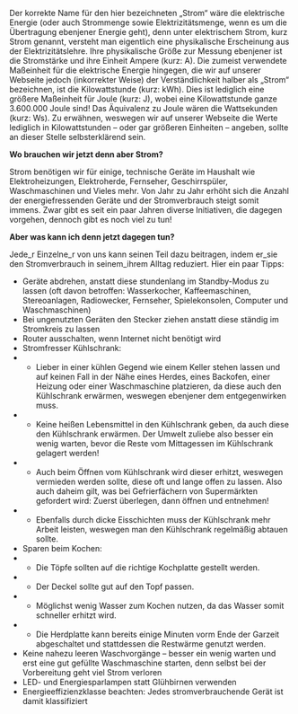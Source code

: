 Der korrekte Name für den hier bezeichneten „Strom“ wäre die elektrische Energie (oder auch Strommenge sowie Elektrizitätsmenge, wenn es um die Übertragung ebenjener Energie geht), denn unter elektrischem Strom, kurz Strom genannt, versteht man eigentlich eine physikalische Erscheinung aus der Elektrizitätslehre. Ihre physikalische Größe zur Messung ebenjener ist die Stromstärke und ihre Einheit Ampere (kurz: A). Die zumeist verwendete Maßeinheit für die elektrische Energie hingegen, die wir auf unserer Webseite jedoch (inkorrekter Weise) der Verständlichkeit halber als „Strom“ bezeichnen, ist die Kilowattstunde (kurz: kWh). Dies ist lediglich eine größere Maßeinheit für Joule (kurz: J), wobei eine Kilowattstunde ganze 3.600.000 Joule sind! Das Äquivalenz zu Joule wären die Wattsekunden (kurz: Ws). Zu erwähnen, weswegen wir auf unserer Webseite die Werte lediglich in Kilowattstunden – oder gar größeren Einheiten – angeben, sollte an dieser Stelle selbsterklärend sein.

**Wo brauchen wir jetzt denn aber Strom?**

Strom benötigen wir für einige, technische Geräte im Haushalt wie Elektroheizungen, Elektroherde, Fernseher, Geschirrspüler, Waschmaschinen und Vieles mehr. Von Jahr zu Jahr erhöht sich die Anzahl der energiefressenden Geräte und der Stromverbrauch steigt somit immens. Zwar gibt es seit ein paar Jahren diverse Initiativen, die dagegen vorgehen, dennoch gibt es noch viel zu tun!

**Aber was kann ich denn jetzt dagegen tun?**

Jede_r Einzelne_r von uns kann seinen Teil dazu beitragen, indem er_sie den Stromverbrauch in seinem_ihrem Alltag reduziert. Hier ein paar Tipps:
-	Geräte abdrehen, anstatt diese stundenlang im Standby-Modus zu lassen (oft davon betroffen: Wasserkocher, Kaffeemaschinen, Stereoanlagen, Radiowecker, Fernseher, Spielekonsolen, Computer und Waschmaschinen)
-	Bei ungenutzten Geräten den Stecker ziehen anstatt diese ständig im Stromkreis zu lassen
-	Router ausschalten, wenn Internet nicht benötigt wird
-	Stromfresser Kühlschrank:
- -	Lieber in einer kühlen Gegend wie einem Keller stehen lassen und auf keinen Fall in der Nähe eines Herdes, eines Backofen, einer Heizung oder einer Waschmaschine platzieren, da diese auch den Kühlschrank erwärmen, weswegen ebenjener dem entgegenwirken muss.
- -	Keine heißen Lebensmittel in den Kühlschrank geben, da auch diese den Kühlschrank erwärmen. Der Umwelt zuliebe also besser ein wenig warten, bevor die Reste vom Mittagessen im Kühlschrank gelagert werden!
- -	Auch beim Öffnen vom Kühlschrank wird dieser erhitzt, weswegen vermieden werden sollte, diese oft und lange offen zu lassen. Also auch daheim gilt, was bei Gefrierfächern von Supermärkten gefordert wird: Zuerst überlegen, dann öffnen und entnehmen!
- -	Ebenfalls durch dicke Eisschichten muss der Kühlschrank mehr Arbeit leisten, weswegen man den Kühlschrank regelmäßig abtauen sollte.
-	Sparen beim Kochen:
- -	Die Töpfe sollten auf die richtige Kochplatte gestellt werden.
- -	Der Deckel sollte gut auf den Topf passen.
- -	Möglichst wenig Wasser zum Kochen nutzen, da das Wasser somit schneller erhitzt wird.
- -	Die Herdplatte kann bereits einige Minuten vorm Ende der Garzeit abgeschaltet und stattdessen die Restwärme genutzt werden.
-	Keine nahezu leeren Waschvorgänge – besser ein wenig warten und erst eine gut gefüllte Waschmaschine starten, denn selbst bei der Vorbereitung geht viel Strom verloren
-	LED- und Energiesparlampen statt Glühbirnen verwenden
-	Energieeffizienzklasse beachten: Jedes stromverbrauchende Gerät ist damit klassifiziert
